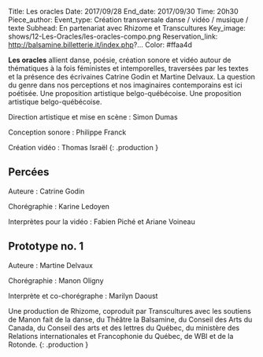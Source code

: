 Title: Les oracles
Date: 2017/09/28
End_date: 2017/09/30
Time: 20h30
Piece_author:
Event_type: Création transversale danse / vidéo / musique / texte
Subhead: En partenariat avec Rhizome et Transcultures
Key_image: shows/12-Les-Oracles/les-oracles-compo.png
Reservation_link: http://balsamine.billetterie.it/index.php?...
Color: #ffaa4d


**Les oracles** allient danse, poésie, création sonore et vidéo autour de thématiques à la fois féministes et intemporelles, traversées par les textes et la présence des écrivaines Catrine Godin et Martine
Delvaux.
La question du genre dans nos perceptions et nos imaginaires contemporains est ici poétisée. Une proposition artistique belgo-québécoise.
Une proposition artistique belgo-québécoise.

Direction artistique et mise en scène
:    Simon Dumas

Conception sonore
:    Philippe Franck

Création vidéo
:    Thomas Israël
{: .production }

## Percées

Auteure
:    Catrine Godin

Chorégraphie
:    Karine Ledoyen

Interprètes pour la vidéo
:    Fabien Piché et Ariane Voineau

## Prototype no. 1

Auteure
:    Martine Delvaux

Chorégraphie
:    Manon Oligny

Interprète et co-chorégraphe
:    Marilyn Daoust


Une production de Rhizome, coproduit par Transcultures avec les soutiens de Manon fait de la danse, du Théâtre la Balsamine, du Conseil des Arts du Canada, du Conseil des arts et des lettres du Québec, du ministère des Relations internationales et Francophonie du Québec, de WBI et de la Rotonde.
{: .production }
